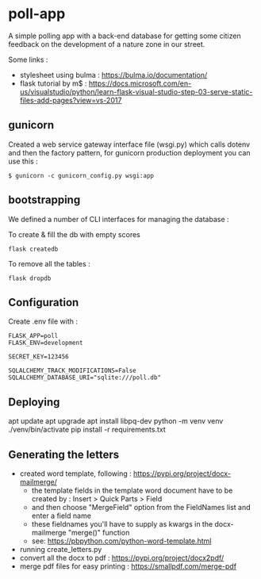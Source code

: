 # poll-app

A simple polling app with a back-end database for getting some citizen feedback on the development of a nature zone in our street. 

Some links : 

* stylesheet using bulma : https://bulma.io/documentation/
* flask tutorial by m$ : https://docs.microsoft.com/en-us/visualstudio/python/learn-flask-visual-studio-step-03-serve-static-files-add-pages?view=vs-2017



## gunicorn

Created a web service gateway interface file (wsgi.py) which calls dotenv and then the factory pattern, 
for gunicorn production deployment you can use this : 

```
$ gunicorn -c gunicorn_config.py wsgi:app
```


## bootstrapping

We defined a number of CLI interfaces for managing the database : 

To create & fill the db with empty scores

```
flask createdb
```

To remove all the tables : 

```
flask dropdb
```

## Configuration

Create .env file with :

```
FLASK_APP=poll
FLASK_ENV=development

SECRET_KEY=123456

SQLALCHEMY_TRACK_MODIFICATIONS=False
SQLALCHEMY_DATABASE_URI="sqlite:///poll.db"
```

## Deploying
apt update
apt upgrade
apt install libpq-dev
python -m venv venv
./venv/bin/activate
pip install -r requirements.txt

## Generating the letters

* created word template, following : https://pypi.org/project/docx-mailmerge/
  * the template fields in the template word document have to be created by : Insert > Quick Parts > Field 
  * and then choose "MergeField" option from the FieldNames list and enter a field name
  * these fieldnames you'll have to supply as kwargs in the docx-mailmerge "merge()" function
  * see: https://pbpython.com/python-word-template.html 
* running create_letters.py
* convert all the docx to pdf : https://pypi.org/project/docx2pdf/
* merge pdf files for easy printing : https://smallpdf.com/merge-pdf

